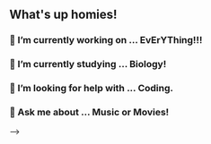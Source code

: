 ## What's up homies! 
### 🔭 I’m currently working on ... EvErYThing!!!
### 🌱 I’m currently studying ... Biology!
### 🤔 I’m looking for help with ... Coding.
### 💬 Ask me about ... Music or Movies!
-->

